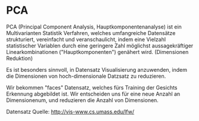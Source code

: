 # PCA
PCA (Principal Component Analysis, Hauptkomponentenanalyse) ist ein Multivarianten Statistik Verfahren, welches umfangreiche Datensätze strukturiert, vereinfacht und veranschaulicht, indem eine Vielzahl statistischer Variablen durch eine geringere Zahl möglichst aussagekräftiger Linearkombinationen ("Hauptkomponenten") genähert wird. (Dimensionen Reduktion)

Es ist besonders sinnvoll, in Datensatz Visualisierung anzuwenden, indem die Dimensionen von hoch-dimensionale Datzsatz zu reduzieren.

Wir bekommen "faces" Datensatz, welches fürs Training der Gesichts Erkennung abgebildet ist. Wir entscheiden uns für eine neue Anzahl an Dimensionenum, und reduzieren die Anzahl von Dimensionen. 

Datensatz Quelle: http://vis-www.cs.umass.edu/lfw/
